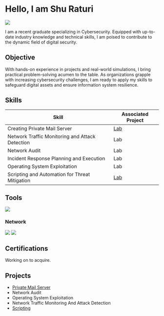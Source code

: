 # Hello, I am Shu Raturi
<a href="https://www.linkedin.com/in/shubham-raturi-797229288/"><img src="https://img.shields.io/badge/-LinkedIn-0072b1?&style=for-the-badge&logo=linkedin&logoColor=white" /></a>

I am a recent graduate specializing in Cybersecurity. Equipped with up-to-date industry knowledge and technical skills, I am poised to contribute to the dynamic field of digital security.

## Objective
With hands-on experience in projects and real-world simulations, I bring practical problem-solving acumen to the table. As organizations grapple with increasing cybersecurity challenges, I am ready to apply my skills to safeguard digital assets and ensure information system resilience.

## Skills

| Skill                                         | Associated Project         |
|-----------------------------------------------|----------------------------|
| Creating Private Mail Server                                 | [Lab](https://github.com/AlbedoAi/Mail-Server)|
| Network Traffic Monitoring and Attack Detection | Lab|
| Network Audit                | Lab|
| Incident Response Planning and Execution      | Lab|
| Operating System Exploitation                  | Lab|
| Scripting and Automation for Threat Mitigation | [Lab](https://github.com/AlbedoAi/Python-Projects)|

## Tools
<div>
  <img src="https://img.shields.io/badge/-Operating%20Systems%20-%20Windows%2FLinux-0078D6?style=for-the-badge&logo=Windows&logoColor=white&labelColor=black" />
</div>

### Network
<div>
    <img src="https://img.shields.io/badge/-Wireshark-1679A7?&style=for-the-badge&logo=Wireshark&logoColor=white" />
    <img src="https://img.shields.io/badge/-Nmap-FF7F00?style=for-the-badge&logo=Nmap&logoColor=white" />
</div>

## Certifications
<div>
Working on to acquire.
</div>

## Projects
- [Private Mail Server](https://github.com/AlbedoAi/Mail-Server)
- Network Audit
- Operating System Exploitation
- Network Traffic Monitoring And Attack Detection
- [Scripting](https://github.com/AlbedoAi/Python-Projects)
